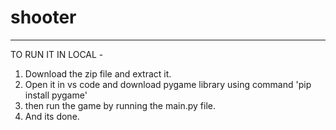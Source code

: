 # shooter
--------------------------------------------------------------------------------------------------------------------------------------------------------------------------
TO RUN IT IN LOCAL -
1. Download the zip file and extract it.
2. Open it in vs code and download pygame library using command 'pip install pygame' 
3. then run the game by running the main.py file.
4. And its done.
